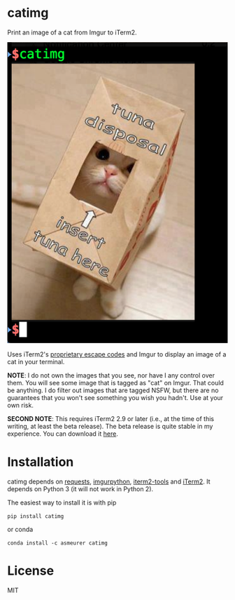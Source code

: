 # catimg

Print an image of a cat from Imgur to iTerm2.

![](example.png)

Uses iTerm2's [proprietary escape codes](https://iterm2.com/images.html) and
Imgur to display an image of a cat in your terminal.

**NOTE**: I do not own the images that you see, nor have I any control over
them. You will see some image that is tagged as "cat" on Imgur. That could be
anything. I do filter out images that are tagged NSFW, but there are no
guarantees that you won't see something you wish you hadn't. Use at your own
risk.

**SECOND NOTE**: This requires iTerm2 2.9 or later (i.e., at the time of this
writing, at least the beta release). The beta release is quite stable in my
experience. You can download it
[here](https://www.iterm2.com/downloads.html).

# Installation

catimg depends on [requests](http://docs.python-requests.org/en/latest/),
[imgurpython](https://github.com/Imgur/imgurpython),
[iterm2-tools](https://github.com/asmeurer/iterm2-tools) and
[iTerm2](https://iterm2.com/).  It depends on Python 3 (it will not work in
Python 2).

The easiest way to install it is with pip

    pip install catimg

or conda

    conda install -c asmeurer catimg

# License

MIT
